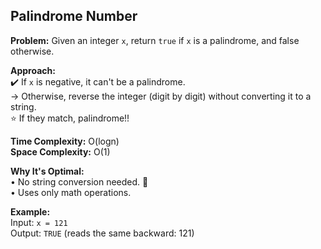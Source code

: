 
## Palindrome Number

**Problem:**
Given an integer `x`, return `true` if `x` is a palindrome, and false otherwise. 

**Approach:**   
✔️ If `x` is negative, it can't be a palindrome.    
→ Otherwise, reverse the integer (digit by digit) without converting it to a string.     
⭐ If they match, palindrome!!     

**Time Complexity:** O(logn)    
**Space Complexity:** O(1)    

**Why It's Optimal:**  
• No string conversion needed. 🍓    
• Uses only math operations.  

**Example:**  
Input: `x = 121`     
Output: `TRUE` (reads the same backward: 121)
